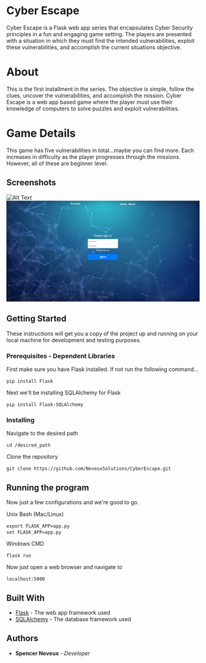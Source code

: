 # Cyber Escape

Cyber Escape is a Flask web app series that encapsulates Cyber Security principles in a fun and engaging game setting. The players are presented with a situation in which they must find the intended vulnerabilities, exploit these vulnerabilities, and accomplish the current situations objective. 

# About

This is the first installment in the series. The objective is simple, follow the clues, uncover the vulnerabilities, and accomplish the mission. Cyber Escape is a web app based game where the player must use their knowledge of computers to solve puzzles and exploit vulnerabilities. 

# Game Details

This game has five vulnerabilities in total...maybe you can find more. Each increases in difficulty as the player progresses through the missions. However, all of these are beginner level. 

## Screenshots
![Alt Text](https://github.com/NeveuxSolutions/CyberEscape/blob/master/MaevesEscape/docs/LandingPage.PNG)
![Alt Text](https://github.com/NeveuxSolutions/CyberEscape/blob/master/MaevesEscape/docs/SignIn.PNG)

## Getting Started

These instructions will get you a copy of the project up and running on your local machine for development and testing purposes.

### Prerequisites - Dependent Libraries

First make sure you have Flask installed. If not run the following command...

```
pip install Flask
```

Next we'll be installing SQLAlchemy for Flask

```
pip install Flask-SQLAlchemy
```
### Installing

Navigate to the desired path 

```
cd /desired_path
```

Clone the repository

```
git clone https://github.com/NeveuxSolutions/CyberEscape.git
```

## Running the program

Now just a few configurations and we're good to go.

Unix Bash (Mac/Linux)

```
export FLASK_APP=app.py
set FLASK_APP=app.py
```
Windows CMD
```
flask run
```
Now just open a web browser and navigate to 
```
localhost:5000
```

## Built With

* [Flask](http://flask.pocoo.org/) - The web app framework used
* [SQLAlchemy](https://www.sqlalchemy.org/) - The database framework used

## Authors

* **Spencer Neveux** - *Developer* 

